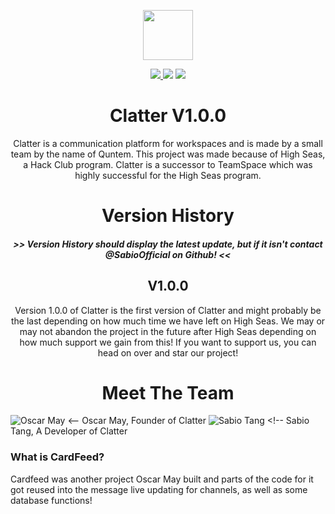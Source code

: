 <p align="center">
  <img src="https://clatter.quntem.co.uk/client/global/favicon.png" width="80" height="80">
</p>

<p align="center">
  <a href="https://github.com/Quntem/Clatter/releases">
    <img src="https://img.shields.io/github/v/release/Quntem/Clatter?style=for-the-badge">
  </a>
  <img src="https://img.shields.io/github/stars/Quntem/Clatter?style=for-the-badge">
  <img src="https://img.shields.io/github/license/Quntem/Clatter?style=for-the-badge">
</p>

<h1 align="center">
  Clatter V1.0.0
</h1>

<p align="center">
  Clatter is a communication platform for workspaces and is made by a small team by the name of Quntem. This project was made because of High Seas, a Hack Club program. Clatter is a successor to TeamSpace which was highly successful for the High Seas program.
</p>

<h1 align="center">
  Version History
</h1>

<h5 align="center">
  >> Version History should display the latest update, but if it isn't contact @SabioOfficial on Github! <<
</h5>

<h2 align="center">
  V1.0.0
</h2>

<p align="center">
  Version 1.0.0 of Clatter is the first version of Clatter and might probably be the last depending on how much time we have left on High Seas. We may or may not abandon the project in the future after High Seas depending on how much support we gain from this! If you want to support us, you can head on over and star our project!
</p>

<h1 align="center">
  Meet The Team
</h1>

<!-- GITHUB CODE -->

![Oscar May](https://avatars.githubusercontent.com/u/67429870?v=4) <-- Oscar May, Founder of Clatter
![Sabio Tang](https://avatars.githubusercontent.com/u/124608899?v=4) <!-- Sabio Tang, A Developer of Clatter

### What is CardFeed?
Cardfeed was another project Oscar May built and parts of the code for it got reused into the message live updating for channels, as well as some database functions!
